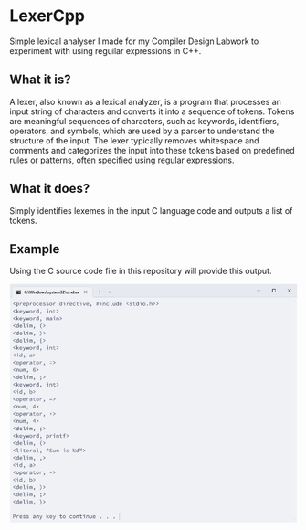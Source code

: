 
# LexerCpp

Simple lexical analyser I made for my Compiler Design Labwork to experiment with using reguilar expressions in C++.

## What it is?

A lexer, also known as a lexical analyzer, is a program that processes an input string of characters and converts it into a sequence of tokens. Tokens are meaningful sequences of characters, such as keywords, identifiers, operators, and symbols, which are used by a parser to understand the structure of the input. The lexer typically removes whitespace and comments and categorizes the input into these tokens based on predefined rules or patterns, often specified using regular expressions.

## What it does?

Simply identifies lexemes in the input C language code and outputs a list of tokens.

## Example

Using the C source code file in this repository will provide this output.

![Lexer Example](/Screenshot/Lexample.png)
